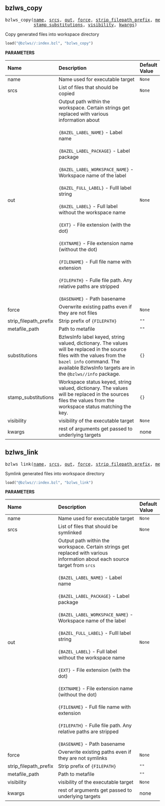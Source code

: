 <!-- Generated with Stardoc: http://skydoc.bazel.build -->

<a id="#bzlws_copy"></a>

## bzlws_copy

<pre>
bzlws_copy(<a href="#bzlws_copy-name">name</a>, <a href="#bzlws_copy-srcs">srcs</a>, <a href="#bzlws_copy-out">out</a>, <a href="#bzlws_copy-force">force</a>, <a href="#bzlws_copy-strip_filepath_prefix">strip_filepath_prefix</a>, <a href="#bzlws_copy-metafile_path">metafile_path</a>, <a href="#bzlws_copy-substitutions">substitutions</a>,
           <a href="#bzlws_copy-stamp_substitutions">stamp_substitutions</a>, <a href="#bzlws_copy-visibility">visibility</a>, <a href="#bzlws_copy-kwargs">kwargs</a>)
</pre>

Copy generated files into workspace directory

```python
load("@bzlws//:index.bzl", "bzlws_copy")
```


**PARAMETERS**


| Name  | Description | Default Value |
| :------------- | :------------- | :------------- |
| <a id="bzlws_copy-name"></a>name |  Name used for executable target   |  <code>None</code> |
| <a id="bzlws_copy-srcs"></a>srcs |  List of files that should be copied   |  <code>None</code> |
| <a id="bzlws_copy-out"></a>out |  Output path within the workspace. Certain strings get replaced with     various information about<br><br>    <code>{BAZEL_LABEL_NAME}</code> - Label name<br><br>    <code>{BAZEL_LABEL_PACKAGE}</code> - Label package<br><br>    <code>{BAZEL_LABEL_WORKSPACE_NAME}</code>  - Workspace name of the label<br><br>    <code>{BAZEL_FULL_LABEL}</code> - Fulll label string<br><br>    <code>{BAZEL_LABEL}</code> - Full label without the workspace name<br><br>    <code>{EXT}</code> - File extension (with the dot)<br><br>    <code>{EXTNAME}</code> - File extension name (without the dot)<br><br>    <code>{FILENAME}</code> - Full file name with extension<br><br>    <code>{FILEPATH}</code> - Fulle file path. Any relative paths are stripped<br><br>    <code>{BASENAME}</code> - Path basename   |  <code>None</code> |
| <a id="bzlws_copy-force"></a>force |  Overwrite existing paths even if they are not files   |  <code>None</code> |
| <a id="bzlws_copy-strip_filepath_prefix"></a>strip_filepath_prefix |  Strip prefix of <code>{FILEPATH}</code>   |  <code>""</code> |
| <a id="bzlws_copy-metafile_path"></a>metafile_path |  Path to metafile   |  <code>""</code> |
| <a id="bzlws_copy-substitutions"></a>substitutions |  BzlwsInfo label keyed, string valued, dictionary. The     values will be replaced in the source files with the values from the     <code>bazel info</code> command. The available BzlwsInfo targets are in the     <code>@bzlws//info</code> package.   |  <code>{}</code> |
| <a id="bzlws_copy-stamp_substitutions"></a>stamp_substitutions |  Workspace status keyed, string valued, dictionary.     The values will be replaced in the sources files the values from the     workspace status matching the key.   |  <code>{}</code> |
| <a id="bzlws_copy-visibility"></a>visibility |  visibility of the executable target   |  <code>None</code> |
| <a id="bzlws_copy-kwargs"></a>kwargs |  rest of arguments get passed to underlying targets   |  none |


<a id="#bzlws_link"></a>

## bzlws_link

<pre>
bzlws_link(<a href="#bzlws_link-name">name</a>, <a href="#bzlws_link-srcs">srcs</a>, <a href="#bzlws_link-out">out</a>, <a href="#bzlws_link-force">force</a>, <a href="#bzlws_link-strip_filepath_prefix">strip_filepath_prefix</a>, <a href="#bzlws_link-metafile_path">metafile_path</a>, <a href="#bzlws_link-visibility">visibility</a>, <a href="#bzlws_link-kwargs">kwargs</a>)
</pre>

 Symlink generated files into workspace directory

```python
load("@bzlws//:index.bzl", "bzlws_link")
```


**PARAMETERS**


| Name  | Description | Default Value |
| :------------- | :------------- | :------------- |
| <a id="bzlws_link-name"></a>name |  Name used for executable target   |  <code>None</code> |
| <a id="bzlws_link-srcs"></a>srcs |  List of files that should be symlinked   |  <code>None</code> |
| <a id="bzlws_link-out"></a>out |  Output path within the workspace. Certain strings get replaced with     various information about each source target from <code>srcs</code><br><br>    <code>{BAZEL_LABEL_NAME}</code> - Label name<br><br>    <code>{BAZEL_LABEL_PACKAGE}</code> - Label package<br><br>    <code>{BAZEL_LABEL_WORKSPACE_NAME}</code>  - Workspace name of the label<br><br>    <code>{BAZEL_FULL_LABEL}</code> - Fulll label string<br><br>    <code>{BAZEL_LABEL}</code> - Full label without the workspace name<br><br>    <code>{EXT}</code> - File extension (with the dot)<br><br>    <code>{EXTNAME}</code> - File extension name (without the dot)<br><br>    <code>{FILENAME}</code> - Full file name with extension<br><br>    <code>{FILEPATH}</code> - Fulle file path. Any relative paths are stripped<br><br>    <code>{BASENAME}</code> - Path basename   |  <code>None</code> |
| <a id="bzlws_link-force"></a>force |  Overwrite existing paths even if they are not symlinks   |  <code>None</code> |
| <a id="bzlws_link-strip_filepath_prefix"></a>strip_filepath_prefix |  Strip prefix of <code>{FILEPATH}</code>   |  <code>""</code> |
| <a id="bzlws_link-metafile_path"></a>metafile_path |  Path to metafile   |  <code>""</code> |
| <a id="bzlws_link-visibility"></a>visibility |  visibility of the executable target   |  <code>None</code> |
| <a id="bzlws_link-kwargs"></a>kwargs |  rest of arguments get passed to underlying targets   |  none |



